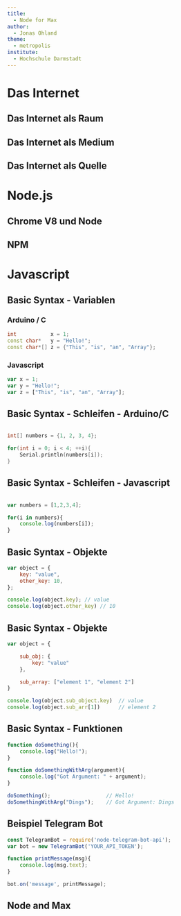 ```yaml
---
title:
  - Node for Max
author:
  - Jonas Ohland
theme:
  - metropolis
institute:
  - Hochschule Darmstadt
---
```


# Das Internet

## Das Internet als Raum

## Das Internet als Medium

## Das Internet als Quelle

# Node.js

## Chrome V8 und Node

## NPM

# Javascript

## Basic Syntax - Variablen


### Arduino / C

```cpp
int           x = 1;
const char*   y = "Hello!";
const char*[] z = {"This", "is", "an", "Array"};
```


### Javascript

```javascript
var x = 1;
var y = "Hello!";
var z = ["This", "is", "an", "Array"];
```

## Basic Syntax - Schleifen - Arduino/C


```cpp

int[] numbers = {1, 2, 3, 4};

for(int i = 0; i < 4; ++i){
    Serial.println(numbers[i]);
}

```

## Basic Syntax - Schleifen - Javascript

```javascript

var numbers = [1,2,3,4];

for(i in numbers){
    console.log(numbers[i]);
}

```

## Basic Syntax - Objekte

```javascript
var object = {
    key: "value",
    other_key: 10,
};

console.log(object.key); // value
console.log(object.other_key) // 10
```

## Basic Syntax - Objekte

```javascript
var object = {

    sub_obj: {
        key: "value"
    },

    sub_array: ["element 1", "element 2"]
}

console.log(object.sub_object.key)  // value
console.log(object.sub_arr[1])      // element 2

```
## Basic Syntax - Funktionen

```javascript
function doSomething(){
    console.log("Hello!");
}

function doSomethingWithArg(argument){
    console.log("Got Argument: " + argument);
}

doSomething();                  // Hello!
doSomethingWithArg("Dings");    // Got Argument: Dings
```

## Beispiel Telegram Bot

```javascript
const TelegramBot = require('node-telegram-bot-api');
var bot = new TelegramBot('YOUR_API_TOKEN');

function printMessage(msg){
    console.log(msg.text);
}

bot.on('message', printMessage);

```

## Node and Max
